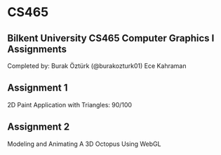 # CS465
## Bilkent University CS465 Computer Graphics I Assignments

Completed by:
  Burak Öztürk (@burakozturk01)
  Ece Kahraman

## Assignment 1
  2D Paint Application with Triangles: 90/100

## Assignment 2
  Modeling and Animating A 3D Octopus Using WebGL
